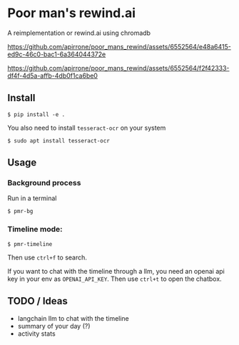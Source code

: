 # Poor man's rewind.ai

A reimplementation or rewind.ai using chromadb

https://github.com/apirrone/poor_mans_rewind/assets/6552564/e48a6415-ed9c-46c0-bac1-6a364044372e


https://github.com/apirrone/poor_mans_rewind/assets/6552564/f2f42333-df4f-4d5a-affb-4db0f1ca6be0





## Install

```console
$ pip install -e .
```

You also need to install `tesseract-ocr` on your system

```console
$ sudo apt install tesseract-ocr
```

## Usage
### Background process
Run in a terminal  
```console
$ pmr-bg
```

### Timeline mode: 

```console
$ pmr-timeline
```

Then use `ctrl+f` to search.

If you want to chat with the timeline through a llm, you need an openai api key in your env as `OPENAI_API_KEY`.
Then use `ctrl+t` to open the chatbox.


## TODO / Ideas
- langchain llm to chat with the timeline
- summary of your day (?)
- activity stats
  
